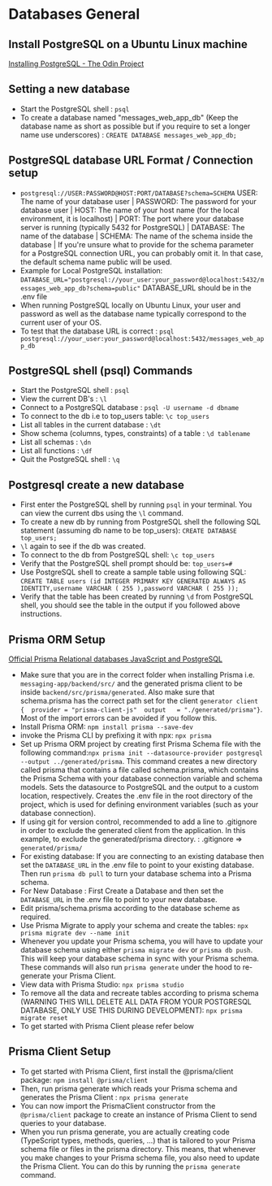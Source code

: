 # Databases General

## Install PostgreSQL on a Ubuntu Linux machine

[Installing PostgreSQL - The Odin Project](https://www.theodinproject.com/lessons/nodejs-installing-postgresql)

## Setting a new database

- Start the PostgreSQL shell : `psql`
- To create a database named "messages_web_app_db" (Keep the database name as short as possible but if you require to set a longer name use underscores) : `CREATE DATABASE messages_web_app_db;`

## PostgreSQL database URL Format / Connection setup

- `postgresql://USER:PASSWORD@HOST:PORT/DATABASE?schema=SCHEMA` USER: The name of your database user | PASSWORD: The password for your database user | HOST: The name of your host name (for the local environment, it is localhost) | PORT: The port where your database server is running (typically 5432 for PostgreSQL) | DATABASE: The name of the database | SCHEMA: The name of the schema inside the database | If you're unsure what to provide for the schema parameter for a PostgreSQL connection URL, you can probably omit it. In that case, the default schema name public will be used.
- Example for Local PostgreSQL installation: `DATABASE_URL="postgresql://your_user:your_password@localhost:5432/messages_web_app_db?schema=public"` DATABASE_URL should be in the .env file
- When running PostgreSQL locally on Ubuntu Linux, your user and password as well as the database name typically correspond to the current user of your OS.
- To test that the database URL is correct : `psql postgresql://your_user:your_password@localhost:5432/messages_web_app_db`

## PostgreSQL shell (psql) Commands

- Start the PostgreSQL shell : `psql`
- View the current DB's : `\l`
- Connect to a PostgreSQL database : `psql -U username -d dbname`
- To connect to the db i.e to top_users table: `\c top_users`
- List all tables in the current database : `\dt`
- Show schema (columns, types, constraints) of a table : `\d tablename`
- List all schemas : `\dn`
- List all functions : `\df`
- Quit the PostgreSQL shell : `\q`

## Postgresql create a new database

- First enter the PostgreSQL shell by running `psql` in your terminal. You can view the current dbs using the `\l` command.
- To create a new db by running from PostgreSQL shell the following SQL statement (assuming db name to be top_users):
  `CREATE DATABASE top_users;`
- `\l` again to see if the db was created.
- To connect to the db from PostgreSQL shell:
  `\c top_users`
- Verify that the PostgreSQL shell prompt should be: `top_users=#`
- Use PostgreSQL shell to create a sample table using following SQL:
  `CREATE TABLE users (id INTEGER PRIMARY KEY GENERATED ALWAYS AS IDENTITY,username VARCHAR ( 255 ),password VARCHAR ( 255 ));`
- Verify that the table has been created by running `\d` from PostgreSQL shell, you should see the table in the output if you followed above instructions.

## Prisma ORM Setup

[Official Prisma Relational databases JavaScript and PostgreSQL](https://www.prisma.io/docs/getting-started/setup-prisma/start-from-scratch/relational-databases-node-postgresql)

- Make sure that you are in the correct folder when installing Prisma i.e. `messaging-app/backend/src/` and the generated prisma client to be inside `backend/src/prisma/generated`. Also make sure that schema.prisma has the correct path set for the client `generator client {  provider = "prisma-client-js"  output   = "./generated/prisma"}`. Most of the import errors can be avoided if you follow this.
- Install Prisma ORM: `npm install prisma --save-dev`
- invoke the Prisma CLI by prefixing it with npx: `npx prisma`
- Set up Prisma ORM project by creating first Prisma Schema file with the following command:`npx prisma init --datasource-provider postgresql --output ../generated/prisma`. This command creates a new directory called prisma that contains a file called schema.prisma, which contains the Prisma Schema with your database connection variable and schema models. Sets the datasource to PostgreSQL and the output to a custom location, respectively. Creates the .env file in the root directory of the project, which is used for defining environment variables (such as your database connection).
- If using git for version control, recommended to add a line to .gitignore in order to exclude the generated client from the application. In this example, to exclude the generated/prisma directory. : .gitignore => `generated/prisma/`
- For existing database: If you are connecting to an existing database then set the `DATABASE_URL` in the .env file to point to your existing database. Then run `prisma db pull` to turn your database schema into a Prisma schema.
- For New Database : First Create a Database and then set the `DATABASE_URL` in the .env file to point to your new database.
- Edit prisma/schema.prisma according to the database scheme as required.
- Use Prisma Migrate to apply your schema and create the tables: `npx prisma migrate dev --name init`
- Whenever you update your Prisma schema, you will have to update your database schema using either `prisma migrate dev` or `prisma db push`. This will keep your database schema in sync with your Prisma schema. These commands will also run `prisma generate` under the hood to re-generate your Prisma Client.
- View data with Prisma Studio: `npx prisma studio`
- To remove all the data and recreate tables according to prisma schema (WARNING THIS WILL DELETE ALL DATA FROM YOUR POSTGRESQL DATABASE, ONLY USE THIS DURING DEVELOPMENT): `npx prisma migrate reset`
- To get started with Prisma Client please refer below

## Prisma Client Setup

- To get started with Prisma Client, first install the @prisma/client package: `npm install @prisma/client`
- Then, run prisma generate which reads your Prisma schema and generates the Prisma Client : `npx prisma generate`
- You can now import the PrismaClient constructor from the `@prisma/client` package to create an instance of Prisma Client to send queries to your database.
- When you run prisma generate, you are actually creating code (TypeScript types, methods, queries, ...) that is tailored to your Prisma schema file or files in the prisma directory. This means, that whenever you make changes to your Prisma schema file, you also need to update the Prisma Client. You can do this by running the `prisma generate` command.
